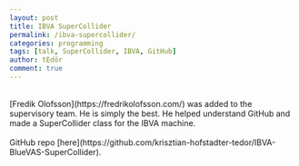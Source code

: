 ```yaml
---
layout: post
title: IBVA SuperCollider
permalink: /ibva-supercollider/
categories: programming
tags: [talk, SuperCollider, IBVA, GitHub]
author: tEdör
comment: true
---
```

<br>
[Fredik Olofsson](https://fredrikolofsson.com/) was added to the supervisory team. He is simply the best. He helped understand GitHub and made a SuperCollider class for the IBVA machine.
<br>
<br>
GitHub repo [here](https://github.com/krisztian-hofstadter-tedor/IBVA-BlueVAS-SuperCollider).
